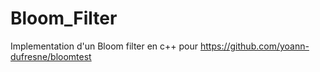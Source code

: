 # Bloom_Filter
Implementation d'un Bloom filter en c++ pour https://github.com/yoann-dufresne/bloomtest
